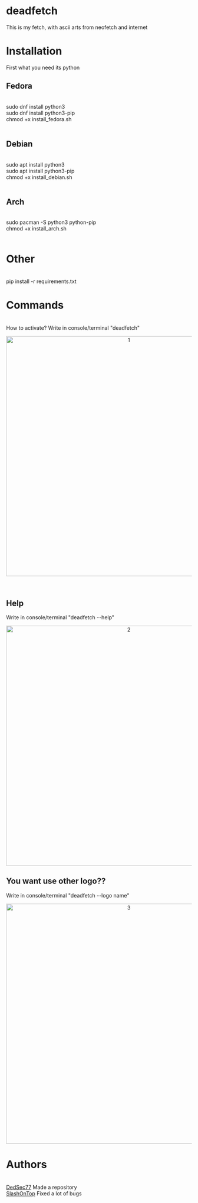 # deadfetch
This is my fetch, with ascii arts from neofetch and internet

# Installation
First what you need its python<br/>
<h2>Fedora</h2><br/>
      sudo dnf install python3 <br/>
      sudo dnf install python3-pip<br/>
      chmod +x install_fedora.sh <br/>
<br/>
<h2>Debian</h2><br/>
    sudo apt install python3<br/>
    sudo apt install python3-pip<br/>
    chmod +x install_debian.sh<br/>
<br/>
<h2>Arch</h2><br/>
    sudo pacman -S python3 python-pip<br/>
    chmod +x install_arch.sh<br/>
<br/>
<h1>Other</h1>
<br/>
pip install -r requirements.txt

# Commands
<br/>
How to activate?
Write in console/terminal "deadfetch"
<br/>
<p align="center">
  <img src="https://i.imgur.com/ckgrARp.png" width="650" title="1">
</p>
<br/>
<h2><b>Help</b></h2>
Write in console/terminal "deadfetch --help"
<br/>
<p align="center">
  <img src="https://i.imgur.com/kaXl0r8.png" width="650" title="2">
</p>
<h2><b>You want use other logo??</b></h2>
Write in console/terminal "deadfetch --logo name"
<br/>
<p align="center">
  <img src="https://i.imgur.com/AGIU96W.png" width="650" title="3">
</p>

# Authors

<br/>
<a href="https://github.com/DedSec77">DedSec77</a> Made a repository
<br/>
<a href="https://github.com/SlashOnTop">SlashOnTop</a> Fixed a lot of bugs 

